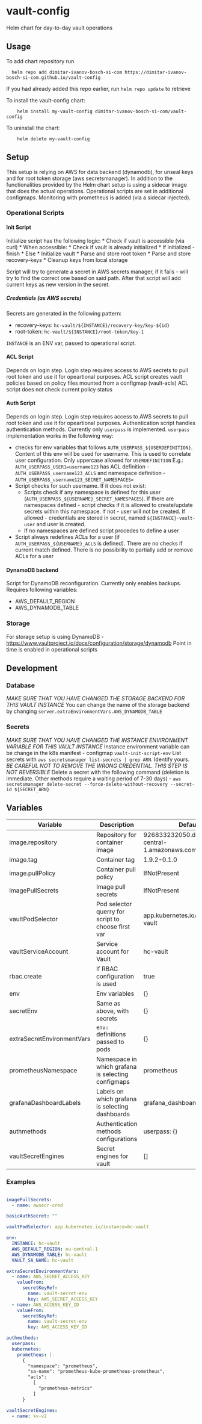 # vault-config
Helm chart for day-to-day vault operations

## Usage

To add chart repository run
```
  helm repo add dimitar-ivanov-bosch-si-com https://dimitar-ivanov-bosch-si-com.github.io/vault-config
```
If you had already added this repo earlier, run `helm repo update` to retrieve

To install the vault-config chart:
```
    helm install my-vault-config dimitar-ivanov-bosch-si-com/vault-config
```
To uninstall the chart:
```
    helm delete my-vault-config
```
## Setup

This setup is relying on AWS for data backend (dynamodb), for unseal keys and for root token storage (aws secretsmanager).
In addition to the functionalities provided by the Helm chart setup is using a sidecar image that does the actual operations. Operational scripts are set in additional configmaps.
Monitoring with prometheus is added (via a sidecar injected).

### Operational Scripts
#### Init Script
Initialize script has the following logic:
    * Check if vault is accessible (via curl)
    * When accessible:
        * Check if vault is already initialized
            * If initialized - finish
            * Else
                * Initialize vault
                * Parse and store root token
                * Parse and store recovery-keys
                * Cleanup keys from local storage

Script will try to generate a secret in AWS secrets manager, if it fails - will try to find the correct one based on said path. After that script will add current keys as new version in the secret.


##### Credentials (as AWS secrets)
Secrets are generated in the following pattern:
* recovery-keys: `hc-vault/${INSTANCE}/recovery-key/key-${id}`
* root-token: `hc-vault/${INSTANCE}/root-token/key-1`

`INSTANCE` is an ENV var, passed to operational script.

#### ACL Script
Depends on login step. Login step requires access to AWS secrets to pull root token and use it for opeartional purposes.
ACL script creates vault policies based on policy files mounted from a configmap (vault-acls)
ACL script does not check current policy status

#### Auth Script
Depends on login step. Login step requires access to AWS secrets to pull root token and use it for opeartional purposes.
Authentication script handles authentication methods.
Currently only `userpass` is implemented.
`userpass` implementation works in the following way:
* checks for env variables that follows `AUTH_USERPASS_${USERDEFINITION}`. Content of this env will be used for username. This is used to correlate user configuration. Only uppercase allowed for `USERDEFINITION`
    E.g.: `AUTH_USERPASS_USER1=username123` has ACL definition - `AUTH_USERPASS_username123_ACLS` and namespace definition - `AUTH_USERPASS_username123_SECRET_NAMESPACES=`
* Script checks for such username. If it does not exist:
    * Scripts check if any namespace is defined for this user (`AUTH_USERPASS_${USERNAME}_SECRET_NAMESPACES`). If there are namespaces defined - script checks if it is allowed to create/update secrets within this namespace. If not - user will not be created. If allowed - credentials are stored in secret, named `${INSTANCE}-vault-user` and user is created.
    * If no namespaces are defined script procedes to define a user
* Script always redefines ACLs for a user (if `AUTH_USERPASS_${USERNAME}_ACLS` is defined). There are no checks if current match defined. There is no possibility to partially add or remove ACLs for a user

#### DynamoDB backend
Script for DynamoDB reconfiguration. Currently only enables backups. Requires following variables:
* AWS_DEFAULT_REGION
* AWS_DYNAMODB_TABLE

### Storage
For storage setup is using DynamoDB - https://www.vaultproject.io/docs/configuration/storage/dynamodb
Point in time is enabled in operational scripts

## Development

### Database
_MAKE SURE THAT YOU HAVE CHANGED THE STORAGE BACKEND FOR THIS VAULT INSTANCE_
You can change the name of the storage backend by changing `server.extraEnvironmentVars.AWS_DYNAMODB_TABLE`

### Secrets
_MAKE SURE THAT YOU HAVE CHANGED THE INSTANCE ENVIRONMENT VARIABLE FOR THIS VAULT INSTANCE_
Instance environment variable can be change in the k8s manifest - configmap `vault-init-script-env`
List secrets with `aws secretsmanager list-secrets | grep ARN`. Identify yours. _BE CAREFUL NOT TO REMOVE THE WRONG CREDENTIAL. THIS STEP IS NOT REVERSIBLE_
Delete a secret with the following command (deletion is immediate. Other methods require a waiting period of 7-30 days) - `aws secretsmanager delete-secret --force-delete-without-recovery --secret-id ${SECRET_ARN}`

## Variables
| Variable | Description | Default |
|--|--|--|
| image.repository | Repository for container image | 926833232050.dkr.ecr.eu-central-1.amazonaws.com/vault |
| image.tag | Container tag | 1.9.2-0.1.0 |
| image.pullPolicy | Container pull policy | IfNotPresent |
| imagePullSecrets | Image pull secrets | IfNotPresent |
| vaultPodSelector | Pod selector querry for script to choose first var | app.kubernetes.io/instance=hc-vault |
| vaultServiceAccount | Service account for Vault | hc-vault |
| rbac.create | If RBAC configuration is used | true |
| env | Env variables | {} |
| secretEnv | Same as above, with secrets | {} |
| extraSecretEnvironmentVars | `env:` definitions passed to pods | {} |
| prometheusNamespace | Namespace in which grafana is selecting configmaps | prometheus |
| grafanaDashboardLabels | Labels on which grafana is selecting dashboards | grafana_dashboard: "1" |
| authmethods | Authentication methods configurations | userpass: {} |
| vaultSecretEngines | Secret engines for vault | [] |

### Examples

```yaml

imagePullSecrets:
  - name: awsecr-cred

basicAuthSecret: ""

vaultPodSelector: app.kubernetes.io/instance=hc-vault

env: 
  INSTANCE: hc-vault
  AWS_DEFAULT_REGION: eu-central-1
  AWS_DYNAMODB_TABLE: hc-vault
  VAULT_SA_NAME: hc-vault

extraSecretEnvironmentVars: 
  - name: AWS_SECRET_ACCESS_KEY
    valueFrom:
      secretKeyRef:
        name: vault-secret-env
        key: AWS_SECRET_ACCESS_KEY
  - name: AWS_ACCESS_KEY_ID
    valueFrom:
      secretKeyRef:
        name: vault-secret-env
        key: AWS_ACCESS_KEY_ID

authmethods:
  userpass:
  kubernetes:
    prometheus: |-
      {
        "namespace": "prometheus",
        "sa-name": "prometheus-kube-prometheus-prometheus",
        "acls":
          [
            "prometheus-metrics"
          ]
      }

vaultSecretEngines:
  - name: kv-v2
```



